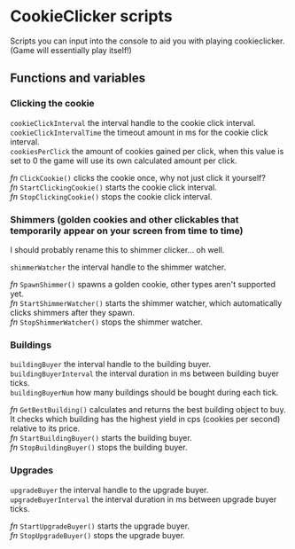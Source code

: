 # CookieClicker scripts
Scripts you can input into the console to aid you with playing cookieclicker. (Game will essentially play itself!)

## Functions and variables

### Clicking the cookie
`cookieClickInterval` the interval handle to the cookie click interval.  
`cookieClickIntervalTime` the timeout amount in ms for the cookie click interval.  
`cookiesPerClick` the amount of cookies gained per click, when this value is set to 0 the game will use its own calculated amount per click.  

*fn* `ClickCookie()` clicks the cookie once, why not just click it yourself?  
*fn* `StartClickingCookie()` starts the cookie click interval.  
*fn* `StopClickingCookie()` stops the cookie click interval.  

### Shimmers (golden cookies and other clickables that temporarily appear on your screen from time to time)
I should probably rename this to shimmer clicker... oh well.

`shimmerWatcher` the interval handle to the shimmer watcher.

*fn* `SpawnShimmer()` spawns a golden cookie, other types aren't supported yet.  
*fn* `StartShimmerWatcher()` starts the shimmer watcher, which automatically clicks shimmers after they spawn.  
*fn* `StopShimmerWatcher()` stops the shimmer watcher.  

### Buildings
`buildingBuyer` the interval handle to the building buyer.  
`buildingBuyerInterval` the interval duration in ms between building buyer ticks.  
`buildingBuyerNum` how many buildings should be bought during each tick.  

*fn* `GetBestBuilding()` calculates and returns the best building object to buy. It checks which building has the highest yield in cps (cookies per second) relative to its price.  
*fn* `StartBuildingBuyer()` starts the building buyer.  
*fn* `StopBuildingBuyer()` stops the building buyer.  

### Upgrades
`upgradeBuyer` the interval handle to the upgrade buyer.  
`upgradeBuyerInterval` the interval duration in ms between upgrade buyer ticks.  

*fn* `StartUpgradeBuyer()` starts the upgrade buyer.  
*fn* `StopUpgradeBuyer()` stops the upgrade buyer.  
